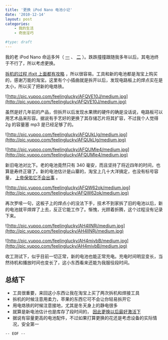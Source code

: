 ```yaml
---
title: '更换 iPod Nano 电池小记'
date: '2010-12-14'
layout: post
categories:
    - 我的生活
    - 奇技淫巧

#type: draft
---
```


我的老 iPod Nano 命运多舛（ [一]({{site.urls}}/posts/919/) 、 [二]({{site.urls}}/posts/1956/) ）。跌跌撞撞跟随我多年以后，其电池终于不行了，所以考虑更换。

 [拆机的过程 ifixit 上面都有攻略](http://www.ifixit.com/Guide/Repair/Installing-iPod-Nano-1st-Generation-Battery-Logic-Board/431/1) ，所以很容易。工具和新的电池都是淘宝上购买的，感谢万能的淘宝。这里有个小插曲就是拆开以后，发现电路板上的焊点实在是太小，所以买了把新的电烙铁。

![http://pic.yupoo.com/feelinglucky/AFQVE10J/medium.jpg](http://pic.yupoo.com/feelinglucky/AFQVE10J/medium.jpg)

虽然是好几年前的产品，但拆开以后发现水果牌的硬件的确是没话说，电路板可以用艺术品来形容。据说有手艺好的更换了其存储芯片将其扩容，不过我个人觉得 2g 的容量塞 mp3 是已经足够了的。

![http://pic.yupoo.com/feelinglucky/AFQUkLlg/medium.jpg](http://pic.yupoo.com/feelinglucky/AFQUkLlg/medium.jpg)

![http://pic.yupoo.com/feelinglucky/AFQUMIe4/medium.jpg](http://pic.yupoo.com/feelinglucky/AFQUMIe4/medium.jpg)

新旧电池对比下。老的电池竟然只有 340 毫安，而且坚持了将近四年的时间，也算是寿终正寝了。新的电池估计是山寨的，淘宝上几十大洋搞定，也没有标号容量， [上帝保佑它不会出事](http://tech.qq.com/a/20100908/000056.htm) 。

![http://pic.yupoo.com/feelinglucky/AFQW62ok/medium.jpg](http://pic.yupoo.com/feelinglucky/AFQW62ok/medium.jpg)

再次罗嗦一句，这板子上的焊点小的没法下手，技术不到家拆了旧的电池以后，新的电池就平焊焊了上去，反正它能工作了。惭愧，光顾着折腾，这个过程没有记录下来。

![http://pic.yupoo.com/feelinglucky/AH4llNRj/medium.jpg](http://pic.yupoo.com/feelinglucky/AH4llNRj/medium.jpg)

![http://pic.yupoo.com/feelinglucky/AH4mivbB/medium.jpg](http://pic.yupoo.com/feelinglucky/AH4mivbB/medium.jpg)

收工测试下，似乎目前一切正常，新的电池也能正常充电。充电时间明显变长，当然待机和播放时间也变长了，这小东西看来还能为我服役段时间。


## 总结下

* 工具很重要，来回这小东西让我在淘宝上买了两次拆机和焊接工具
* 拆机的时候注意用柔力，苹果的东西它可不会让你轻易拆开它
* 用电烙铁的时候注意接地，尤其是冬天身上的静电很多
* 就算是新电池估计也是库存了段时间的， [因此更换以后最好激活下](http://ks.cn.yahoo.com/question/1307060700763.html) 
* 据说有容量更高的电池配件，不过如果打算更换的花还是考虑设备的实际情况，安全第一


`-- EOF --`
